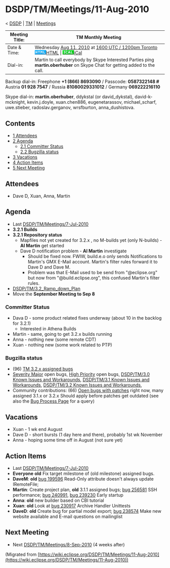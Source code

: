 

DSDP/TM/Meetings/11-Aug-2010
============================

< [DSDP](./DSDP "DSDP")‎ | [TM](./TM "DSDP/TM")‎ | [Meetings](./Meetings "DSDP/TM/Meetings")

| Meeting Title: | **TM Monthly Meeting** |
| --- | --- |
| Date & Time: | Wednesday [Aug 11, 2010](./index.php?title=Aug_11,_2010&action=edit&redlink=1 "Aug 11, 2010 (page does not exist)") at [1600 UTC / 1200pm Toronto](http://www.timeanddate.com/worldclock/fixedtime.html?month=8&day=11&year=2010&hour=16&min=00&sec=0&p1=0)   ![Html.gif](./images/Html.gif)[HTML](http://www.google.com/calendar/embed?src=vn70im36r00qeusu8nme50cils@group.calendar.google.com&ctz=Canada/Toronto) \| ![Ical.gif](./images/Ical.gif)[iCal](http://www.google.com/calendar/ical/vn70im36r00qeusu8nme50cils@group.calendar.google.com/public/basic.ics) |
| Dial-in: | Martin to call everybody by Skype   Interested Parties ping **martin.oberhuber** on Skype Chat for getting added to the call. |

Backup dial-in: Freephone **+1 (866) 8693090** / Passcode: **0587322148 #**  
Austria **01 928 7547** / Russia **81080029331012** / Germany **069222216110**

Skype dial-in: **martin.oberhuber**, ddykstal (or david\_dykstal), david-k-mcknight, kevin.j.doyle, xuan.chen886, eugenetarassov, michael\_scharf, uwe.stieber, radoslav.gerganov, wrsfburton, anna_dushistova.  

Contents
--------

*   [1 Attendees](#Attendees)
*   [2 Agenda](#Agenda)
    *   [2.1 Committer Status](#Committer-Status)
    *   [2.2 Bugzilla status](#Bugzilla-status)
*   [3 Vacations](#Vacations)
*   [4 Action Items](#Action-Items)
*   [5 Next Meeting](#Next-Meeting)

Attendees
---------

*   Dave D, Xuan, Anna, Martin

  

Agenda
------

*   Last [DSDP/TM/Meetings/7-Jul-2010](./Meetings/7-Jul-2010 "DSDP/TM/Meetings/7-Jul-2010")
*   **3.2.1 Builds**
*   **3.2.1 Repository status**
    *   Mapfiles not yet created for 3.2.x , no M-builds yet (only N-builds) - **AI Martin** get started
    *   Dave D notification problem - **AI Martin** investigate
        *   Should be fixed now. FWIW, build.e.o only sends Notifications to Martin's GMX E-Mail account. Martin's filter rules forward it to Dave D and Dave M.
        *   Problem was that E-Mail used to be send from "@eclipse.org" but now from "@build.eclipse.org", this confused Martin's filter rules.
*   [DSDP/TM/3.2\_Ramp\_down_Plan](./3.2_Ramp_down_Plan "DSDP/TM/3.2 Ramp down Plan")
*   Move the **September Meeting to Sep 8**

  

### Committer Status

*   Dava D - some product related fixes underway (about 10 in the backlog for 3.2.1)
    *   Interested in Athena Builds
*   Martin - same, going to get 3.2.x builds running
*   Anna - nothing new (some remote CDT)
*   Xuan - nothing new (some work related to PTP)

  

### Bugzilla status

*   (96) [TM 3.2.x assigned bugs](https://bugs.eclipse.org/bugs/buglist.cgi?field0-0-0=target_milestone;query_format=advanced;bug_status=UNCONFIRMED;bug_status=NEW;bug_status=ASSIGNED;bug_status=REOPENED;type0-0-0=substring;value0-0-0=3.2;product=Target%20Management)
*   [Severity Major](https://bugs.eclipse.org/bugs/buglist.cgi?query_format=advanced&classification=DSDP&product=Target+Management&bug_status=UNCONFIRMED&bug_status=NEW&bug_status=ASSIGNED&bug_status=REOPENED&bug_severity=blocker&bug_severity=critical&bug_severity=major&cmdtype=doit) open bugs, [High Priority](https://bugs.eclipse.org/bugs/buglist.cgi?query_format=advanced&classification=DSDP&product=Target+Management&bug_status=UNCONFIRMED&bug_status=NEW&bug_status=ASSIGNED&bug_status=REOPENED&cmdtype=doit&field0-0-0=priority&type0-0-0=regexp&value0-0-0=P%5B12%5D&field0-0-1=bug_severity&type0-0-1=regexp&value0-0-1=blocker%7Ccritical%7Cmajor) open bugs, [DSDP/TM/3.0 Known Issues and Workarounds](./3.0_Known_Issues_and_Workarounds "DSDP/TM/3.0 Known Issues and Workarounds"), [DSDP/TM/3.1 Known Issues and Workarounds](./3.1_Known_Issues_and_Workarounds "DSDP/TM/3.1 Known Issues and Workarounds"), [DSDP/TM/3.2 Known Issues and Workarounds](./3.2_Known_Issues_and_Workarounds "DSDP/TM/3.2 Known Issues and Workarounds"),
*   Community contributions: (66) [Open bugs with patches](https://bugs.eclipse.org/bugs/buglist.cgi?query_format=advanced&classification=DSDP&product=Target+Management&bug_status=UNCONFIRMED&bug_status=NEW&bug_status=ASSIGNED&bug_status=REOPENED&cmdtype=doit&field0-0-0=attachments.ispatch&type0-0-0=equals&value0-0-0=1) right now, many assigned 3.1.x or 3.2.x Should apply before patches get outdated (see also the [Bug Process Page](https://www.eclipse.org/dsdp/tm/development/bug_process.php) for a query)

  

  

Vacations
---------

*   Xuan - 1 wk end August
*   Dave D - short bursts (1 day here and there), probably 1st wk November
*   Anna - hoping some time off in August (not sure yet)

Action Items
------------

*   Last [DSDP/TM/Meetings/7-Jul-2010](./Meetings/7-Jul-2010 "DSDP/TM/Meetings/7-Jul-2010")
*   **Everyone** **old** Fix target milestone of (old milestone) assigned bugs.
*   **DaveM**: **old** [bug 199596](https://bugs.eclipse.org/bugs/show_bug.cgi?id=199596) Read-Only attribute doesn't always update IRemoteFile;
*   **Martin**: Create project plan, **old** 3.1.1 assigned bugs; [bug 256581](https://bugs.eclipse.org/bugs/show_bug.cgi?id=256581) SSH performance; [bug 240991](https://bugs.eclipse.org/bugs/show_bug.cgi?id=240991), [bug 239230](https://bugs.eclipse.org/bugs/show_bug.cgi?id=239230) Early startup
*   **Anna**: **old** new builder based on CBI tutorial
*   **Xuan**: **old** Look at [bug 230917](https://bugs.eclipse.org/bugs/show_bug.cgi?id=230917) Archive Handler Unittests
*   **DaveD**: **old** Create bug for partial model export; [bug 238574](https://bugs.eclipse.org/bugs/show_bug.cgi?id=238574) Make new website available and E-mail questions on mailinglist

Next Meeting
------------

*   Next [DSDP/TM/Meetings/8-Sep-2010](./Meetings/8-Sep-2010 "DSDP/TM/Meetings/8-Sep-2010") (4 weeks after)


(Migrated from [https://wiki.eclipse.org/DSDP/TM/Meetings/11-Aug-2010](https://wiki.eclipse.org/DSDP/TM/Meetings/11-Aug-2010))